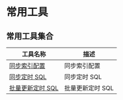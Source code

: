 # 常用工具

## 常用工具集合

| 工具名称                             | 描述         |
| ------------------------------------ | ------------ |
| [同步索引配置](./syncIndexConfig.md) | 同步索引配置 |
| [同步定时 SQL](./syncScheduleSql.md) | 同步定时 SQL |
| [批量更新定时 SQL](./updateScheduleSqlConfig.md) | 批量更新定时 SQL |

